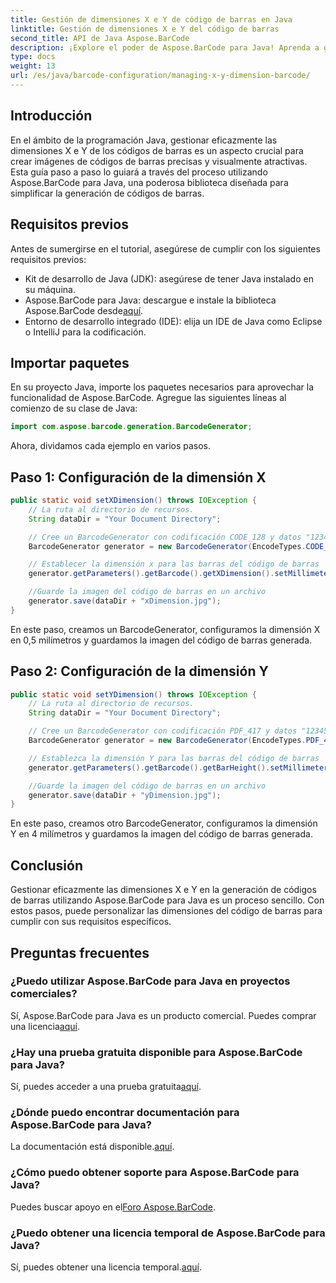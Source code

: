 ```yaml
---
title: Gestión de dimensiones X e Y de código de barras en Java
linktitle: Gestión de dimensiones X e Y del código de barras
second_title: API de Java Aspose.BarCode
description: ¡Explore el poder de Aspose.BarCode para Java! Aprenda a gestionar las dimensiones X e Y sin esfuerzo con nuestra guía paso a paso. Aumente la precisión y el atractivo visual.
type: docs
weight: 13
url: /es/java/barcode-configuration/managing-x-y-dimension-barcode/
---
```


## Introducción

En el ámbito de la programación Java, gestionar eficazmente las dimensiones X e Y de los códigos de barras es un aspecto crucial para crear imágenes de códigos de barras precisas y visualmente atractivas. Esta guía paso a paso lo guiará a través del proceso utilizando Aspose.BarCode para Java, una poderosa biblioteca diseñada para simplificar la generación de códigos de barras.

## Requisitos previos

Antes de sumergirse en el tutorial, asegúrese de cumplir con los siguientes requisitos previos:

- Kit de desarrollo de Java (JDK): asegúrese de tener Java instalado en su máquina.
-  Aspose.BarCode para Java: descargue e instale la biblioteca Aspose.BarCode desde[aquí](https://releases.aspose.com/barcode/java/).
- Entorno de desarrollo integrado (IDE): elija un IDE de Java como Eclipse o IntelliJ para la codificación.

## Importar paquetes

En su proyecto Java, importe los paquetes necesarios para aprovechar la funcionalidad de Aspose.BarCode. Agregue las siguientes líneas al comienzo de su clase de Java:

```java
import com.aspose.barcode.generation.BarcodeGenerator;
```

Ahora, dividamos cada ejemplo en varios pasos.

## Paso 1: Configuración de la dimensión X

```java
public static void setXDimension() throws IOException {
    // La ruta al directorio de recursos.
    String dataDir = "Your Document Directory";

    // Cree un BarcodeGenerator con codificación CODE_128 y datos "12345678"
    BarcodeGenerator generator = new BarcodeGenerator(EncodeTypes.CODE_128, "12345678");

    // Establecer la dimensión x para las barras del código de barras
    generator.getParameters().getBarcode().getXDimension().setMillimeters(0.5f);

    //Guarde la imagen del código de barras en un archivo
    generator.save(dataDir + "xDimension.jpg");
}
```

En este paso, creamos un BarcodeGenerator, configuramos la dimensión X en 0,5 milímetros y guardamos la imagen del código de barras generada.

## Paso 2: Configuración de la dimensión Y

```java
public static void setYDimension() throws IOException {
    // La ruta al directorio de recursos.
    String dataDir = "Your Document Directory";

    // Cree un BarcodeGenerator con codificación PDF_417 y datos "12345678"
    BarcodeGenerator generator = new BarcodeGenerator(EncodeTypes.PDF_417, "12345678");

    // Establezca la dimensión Y para las barras del código de barras
    generator.getParameters().getBarcode().getBarHeight().setMillimeters(4);

    //Guarde la imagen del código de barras en un archivo
    generator.save(dataDir + "yDimension.jpg");
}
```

En este paso, creamos otro BarcodeGenerator, configuramos la dimensión Y en 4 milímetros y guardamos la imagen del código de barras generada.

## Conclusión

Gestionar eficazmente las dimensiones X e Y en la generación de códigos de barras utilizando Aspose.BarCode para Java es un proceso sencillo. Con estos pasos, puede personalizar las dimensiones del código de barras para cumplir con sus requisitos específicos.

## Preguntas frecuentes

### ¿Puedo utilizar Aspose.BarCode para Java en proyectos comerciales?
 Sí, Aspose.BarCode para Java es un producto comercial. Puedes comprar una licencia[aquí](https://purchase.aspose.com/buy).

### ¿Hay una prueba gratuita disponible para Aspose.BarCode para Java?
 Sí, puedes acceder a una prueba gratuita[aquí](https://releases.aspose.com/).

### ¿Dónde puedo encontrar documentación para Aspose.BarCode para Java?
 La documentación está disponible.[aquí](https://reference.aspose.com/barcode/java/).

### ¿Cómo puedo obtener soporte para Aspose.BarCode para Java?
 Puedes buscar apoyo en el[Foro Aspose.BarCode](https://forum.aspose.com/c/barcode/13).

### ¿Puedo obtener una licencia temporal de Aspose.BarCode para Java?
Sí, puedes obtener una licencia temporal.[aquí](https://purchase.aspose.com/temporary-license/).
